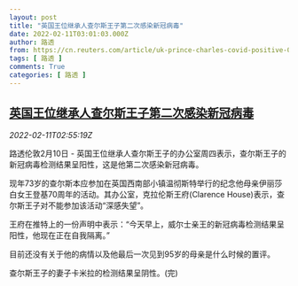 ```yaml
---
layout: post
title: "英国王位继承人查尔斯王子第二次感染新冠病毒"
date: 2022-02-11T03:01:03.000Z
author: 路透
from: https://cn.reuters.com/article/uk-prince-charles-covid-positive-0211-idCNKBS2KG06M
tags: [ 路透 ]
comments: True
categories: [ 路透 ]
---
```

<!--1644548463000-->
[英国王位继承人查尔斯王子第二次感染新冠病毒](https://cn.reuters.com/article/uk-prince-charles-covid-positive-0211-idCNKBS2KG06M)
------

<div>
<div><i>2022-02-11T02:55:19Z</i></div><p>路透伦敦2月10日 - 英国王位继承人查尔斯王子的办公室周四表示，查尔斯王子的新冠病毒检测结果呈阳性，这是他第二次感染新冠病毒。</p><p>现年73岁的查尔斯本应参加在英国西南部小镇温彻斯特举行的纪念他母亲伊丽莎白女王登基70周年的活动。其办公室，克拉伦斯王府(Clarence House)表示，查尔斯王子对不能参加该活动“深感失望”。</p><p>王府在推特上的一份声明中表示：“今天早上，威尔士亲王的新冠病毒检测结果呈阳性，他现在正在自我隔离。”</p><p>目前还没有关于他的病情以及他最后一次见到95岁的母亲是什么时候的置评。</p><p>查尔斯王子的妻子卡米拉的检测结果呈阴性。(完)</p>
</div>
